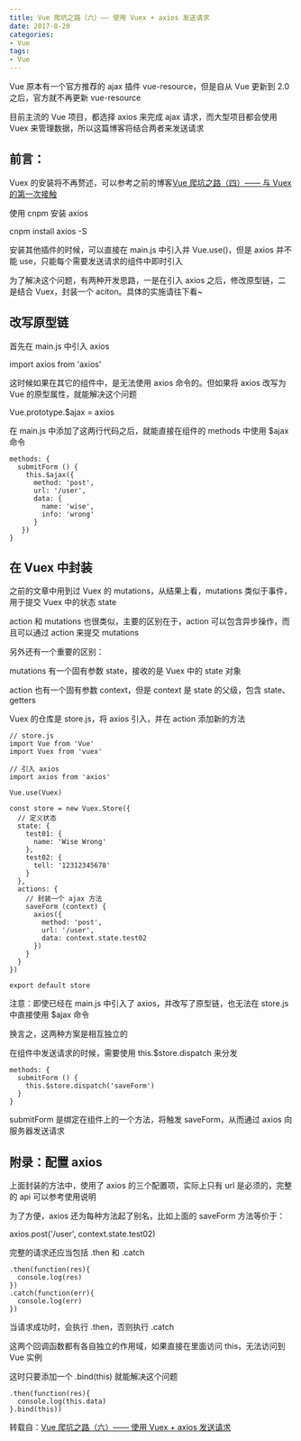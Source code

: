 ```yaml
---
title: Vue 爬坑之路（六）—— 使用 Vuex + axios 发送请求
date: 2017-8-20
categories:
- Vue
tags:
- Vue
---
```


Vue 原本有一个官方推荐的 ajax 插件 vue-resource，但是自从 Vue 更新到 2.0 之后，官方就不再更新 vue-resource

目前主流的 Vue 项目，都选择 axios 来完成 ajax 请求，而大型项目都会使用 Vuex 来管理数据，所以这篇博客将结合两者来发送请求



## 前言：

Vuex 的安装将不再赘述，可以参考之前的博客[Vue 爬坑之路（四）—— 与 Vuex 的第一次接触](http://www.xiexijie.top/vue/2017/04/26/vuex/#)

使用 cnpm 安装 axios

cnpm install axios -S

安装其他插件的时候，可以直接在 main.js 中引入并 Vue.use()，但是 axios 并不能 use，只能每个需要发送请求的组件中即时引入

为了解决这个问题，有两种开发思路，一是在引入 axios 之后，修改原型链，二是结合 Vuex，封装一个 aciton。具体的实施请往下看~



## 改写原型链

首先在 main.js 中引入 axios

import axios from 'axios'

这时候如果在其它的组件中，是无法使用 axios 命令的。但如果将 axios 改写为 Vue 的原型属性，就能解决这个问题

Vue.prototype.$ajax = axios

在 main.js 中添加了这两行代码之后，就能直接在组件的 methods 中使用 $ajax 命令


```
methods: {
  submitForm () {
    this.$ajax({
      method: 'post',
      url: '/user',
      data: {
        name: 'wise',
        info: 'wrong'
      }
   })
}
```




## 在 Vuex 中封装

之前的文章中用到过 Vuex 的 mutations，从结果上看，mutations 类似于事件，用于提交 Vuex 中的状态 state

action 和 mutations 也很类似，主要的区别在于，action 可以包含异步操作，而且可以通过 action 来提交 mutations

另外还有一个重要的区别：

mutations 有一个固有参数 state，接收的是 Vuex 中的 state 对象

action 也有一个固有参数 context，但是 context 是 state 的父级，包含  state、getters



Vuex 的仓库是 store.js，将 axios 引入，并在 action 添加新的方法


```
// store.js
import Vue from 'Vue'
import Vuex from 'vuex'

// 引入 axios
import axios from 'axios'

Vue.use(Vuex)

const store = new Vuex.Store({
  // 定义状态
  state: {
    test01: {
      name: 'Wise Wrong'
    },
    test02: {
      tell: '12312345678'
    }
  },
  actions: {
    // 封装一个 ajax 方法
    saveForm (context) {
      axios({
        method: 'post',
        url: '/user',
        data: context.state.test02
      })
    }
  }
})

export default store

```

注意：即使已经在 main.js 中引入了 axios，并改写了原型链，也无法在 store.js 中直接使用 $ajax 命令

换言之，这两种方案是相互独立的


在组件中发送请求的时候，需要使用 this.$store.dispatch 来分发

```
methods: {
  submitForm () {
    this.$store.dispatch('saveForm')
  }
}
```

submitForm 是绑定在组件上的一个方法，将触发 saveForm，从而通过 axios 向服务器发送请求


## 附录：配置 axios

上面封装的方法中，使用了 axios 的三个配置项，实际上只有 url 是必须的，完整的 api 可以参考使用说明

为了方便，axios 还为每种方法起了别名，比如上面的 saveForm 方法等价于：

axios.post('/user', context.state.test02)

完整的请求还应当包括 .then 和 .catch
```
.then(function(res){
  console.log(res)
})
.catch(function(err){
  console.log(err)
})
```

当请求成功时，会执行 .then，否则执行 .catch

这两个回调函数都有各自独立的作用域，如果直接在里面访问 this，无法访问到 Vue 实例

这时只要添加一个 .bind(this) 就能解决这个问题

```
.then(function(res){
  console.log(this.data)
}.bind(this))
```

转载自：[Vue 爬坑之路（六）—— 使用 Vuex + axios 发送请求](http://www.cnblogs.com/wisewrong/p/6402183.html)